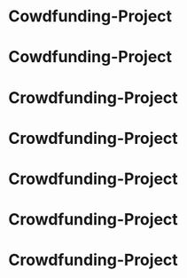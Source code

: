 # Cowdfunding-Project
# Cowdfunding-Project
# Crowdfunding-Project
# Crowdfunding-Project
# Crowdfunding-Project
# Crowdfunding-Project
# Crowdfunding-Project
